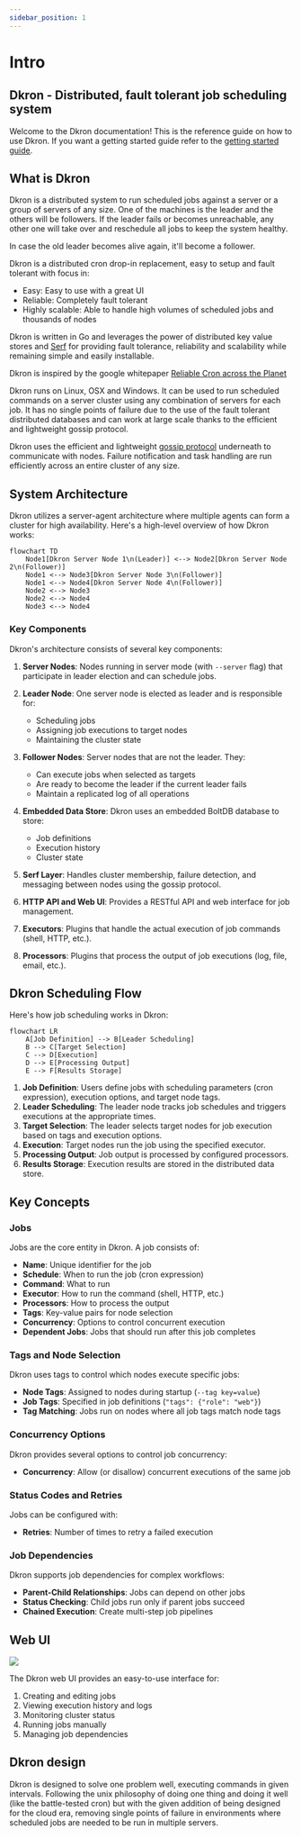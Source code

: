 ```yaml
---
sidebar_position: 1
---
```

# Intro

## Dkron - Distributed, fault tolerant job scheduling system

Welcome to the Dkron documentation! This is the reference guide on how to use Dkron. If you want a getting started guide refer to the [getting started guide](/docs/basics/getting-started).

## What is Dkron

Dkron is a distributed system to run scheduled jobs against a server or a group of servers of any size. One of the machines is the leader and the others will be followers. If the leader fails or becomes unreachable, any other one will take over and reschedule all jobs to keep the system healthy.

In case the old leader becomes alive again, it'll become a follower.

Dkron is a distributed cron drop-in replacement, easy to setup and fault tolerant with focus in:

- Easy: Easy to use with a great UI
- Reliable: Completely fault tolerant
- Highly scalable: Able to handle high volumes of scheduled jobs and thousands of nodes

Dkron is written in Go and leverages the power of distributed key value stores and [Serf](https://www.serfdom.io/) for providing fault tolerance, reliability and scalability while remaining simple and easily installable.

Dkron is inspired by the google whitepaper [Reliable Cron across the Planet](https://queue.acm.org/detail.cfm?id=2745840)

Dkron runs on Linux, OSX and Windows. It can be used to run scheduled commands on a server cluster using any combination of servers for each job. It has no single points of failure due to the use of the fault tolerant distributed databases and can work at large scale thanks to the efficient and lightweight gossip protocol.

Dkron uses the efficient and lightweight [gossip protocol](https://www.serfdom.io/docs/internals/gossip.html) underneath to communicate with nodes. Failure notification and task handling are run efficiently across an entire cluster of any size.

## System Architecture

Dkron utilizes a server-agent architecture where multiple agents can form a cluster for high availability. Here's a high-level overview of how Dkron works:

```mermaid
flowchart TD
    Node1[Dkron Server Node 1\n(Leader)] <--> Node2[Dkron Server Node 2\n(Follower)]
    Node1 <--> Node3[Dkron Server Node 3\n(Follower)]
    Node1 <--> Node4[Dkron Server Node 4\n(Follower)]
    Node2 <--> Node3
    Node2 <--> Node4
    Node3 <--> Node4
```

### Key Components

Dkron's architecture consists of several key components:

1. **Server Nodes**: Nodes running in server mode (with `--server` flag) that participate in leader election and can schedule jobs.

2. **Leader Node**: One server node is elected as leader and is responsible for:
   - Scheduling jobs
   - Assigning job executions to target nodes
   - Maintaining the cluster state

3. **Follower Nodes**: Server nodes that are not the leader. They:
   - Can execute jobs when selected as targets
   - Are ready to become the leader if the current leader fails
   - Maintain a replicated log of all operations

4. **Embedded Data Store**: Dkron uses an embedded BoltDB database to store:
   - Job definitions
   - Execution history
   - Cluster state

5. **Serf Layer**: Handles cluster membership, failure detection, and messaging between nodes using the gossip protocol.

6. **HTTP API and Web UI**: Provides a RESTful API and web interface for job management.

7. **Executors**: Plugins that handle the actual execution of job commands (shell, HTTP, etc.).

8. **Processors**: Plugins that process the output of job executions (log, file, email, etc.).

## Dkron Scheduling Flow

Here's how job scheduling works in Dkron:

```mermaid
flowchart LR
    A[Job Definition] --> B[Leader Scheduling]
    B --> C[Target Selection]
    C --> D[Execution]
    D --> E[Processing Output]
    E --> F[Results Storage]
```

1. **Job Definition**: Users define jobs with scheduling parameters (cron expression), execution options, and target node tags.
2. **Leader Scheduling**: The leader node tracks job schedules and triggers executions at the appropriate times.
3. **Target Selection**: The leader selects target nodes for job execution based on tags and execution options.
4. **Execution**: Target nodes run the job using the specified executor.
5. **Processing Output**: Job output is processed by configured processors.
6. **Results Storage**: Execution results are stored in the distributed data store.

## Key Concepts

### Jobs

Jobs are the core entity in Dkron. A job consists of:

- **Name**: Unique identifier for the job
- **Schedule**: When to run the job (cron expression)
- **Command**: What to run
- **Executor**: How to run the command (shell, HTTP, etc.)
- **Processors**: How to process the output
- **Tags**: Key-value pairs for node selection
- **Concurrency**: Options to control concurrent execution
- **Dependent Jobs**: Jobs that should run after this job completes

### Tags and Node Selection

Dkron uses tags to control which nodes execute specific jobs:

- **Node Tags**: Assigned to nodes during startup (`--tag key=value`)
- **Job Tags**: Specified in job definitions (`"tags": {"role": "web"}`)
- **Tag Matching**: Jobs run on nodes where all job tags match node tags

### Concurrency Options

Dkron provides several options to control job concurrency:

- **Concurrency**: Allow (or disallow) concurrent executions of the same job

### Status Codes and Retries

Jobs can be configured with:

- **Retries**: Number of times to retry a failed execution

### Job Dependencies

Dkron supports job dependencies for complex workflows:

- **Parent-Child Relationships**: Jobs can depend on other jobs
- **Status Checking**: Child jobs run only if parent jobs succeed
- **Chained Execution**: Create multi-step job pipelines

## Web UI

![](/img/job-list-new.png)

The Dkron web UI provides an easy-to-use interface for:

1. Creating and editing jobs
2. Viewing execution history and logs
3. Monitoring cluster status
4. Running jobs manually
5. Managing job dependencies

## Dkron design

Dkron is designed to solve one problem well, executing commands in given intervals. Following the unix philosophy of doing one thing and doing it well (like the battle-tested cron) but with the given addition of being designed for the cloud era, removing single points of failure in environments where scheduled jobs are needed to be run in multiple servers.
